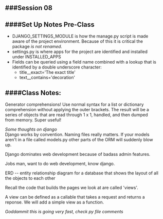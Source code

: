 ###Session 08  
---

####Set Up Notes Pre-Class
---
* DJANGO_SETTINGS_MODULE is how the manage.py script is made aware of the project environment. Because of this it is critical the package _is not renamed._
* settings.py is where apps for the project are identified and installed under INSTALLED_APPS
* Fields can be queried using a field name combined with a lookup that is identified by a double underscore character:
    * title__exact='The exact title'
    * text__contains='decoration'

####Class Notes:
---
Generator comprehensions! Use normal syntax for a list or dictionary comprehension without applying the outer brackets. The result will be a series of objects that are read through 1 x 1, handled, and then dumped from memory. Super useful!

*Some thoughts on django*  
Django works by convention. Naming files really matters. If your models aren't in a file called models.py other parts of the ORM will suddenly blow up.

Django dominates web development because of badass admin features.

Jobs man, want to do web development, know django.

ERD -- entity relationship diagram for a database that shows the layout of all the objects to each other

Recall the code that builds the pages we look at are called 'views'.

A view can be defined as a callable that takes a request and returns a reponse. We will add a simple view as a function.

_Goddammit this is going very fast, check py file comments_
